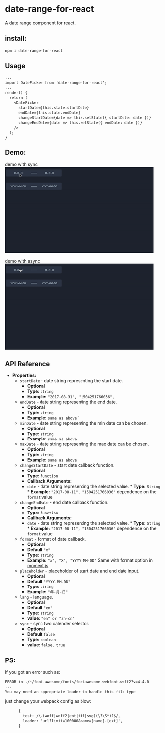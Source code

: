 # date-range-for-react
A date range component for react.

## install:
```
npm i date-range-for-react
```
## Usage
```
...
import DatePicker from 'date-range-for-react';
...
render() {
  return (
    <DatePicker
      startDate={this.state.startDate}
      endDate={this.state.endDate}
      changeStartDate={date => this.setState({ startDate: date })}
      changeEndDate={date => this.setState({ endDate: date })}
    />
  );
}
```

## Demo:
demo with sync   
![demo-with-sync](https://raw.githubusercontent.com/Ash-sc/react-date-range/dev/example/demo-with-sync.gif)
   
   
demo with async   
![demo-with-async](https://raw.githubusercontent.com/Ash-sc/react-date-range/dev/example/demo-with-async.gif)

## API Reference

* **Properties:**
  * `startDate` - date string representing the start date.
    * **Optional**
    * **Type:** `string`
    * **Example:** `"2017-08-31", "1504251766036", `
  * `endDate` - date string representing the end date.
    * **Optional**
    * **Type:** `string`
    * **Example:** `same as above` `
  * `minDate` - date string representing the min date can be chosen.
    * **Optional**
    * **Type:** `string`
    * **Example:** `same as above`
  * `maxDate` - date string representing the max date can be chosen.
    * **Optional**
    * **Type:** `string`
    * **Example:** `same as above`
  * `changeStartDate` - start date callback function.
      * **Optional**
      * **Type:** `function`
      * **Callback Arguments:**
      * `date` - date string representing the selected value.
              * **Type:** `String`
              * **Example:** `"2017-08-11", "1504251766036"` dependence on the `format` value
  * `changeEndDate` - end date callback function.
      * **Optional**
      * **Type:** `function`
      * **Callback Arguments:**
      * `date` - date string representing the selected value.
              * **Type:** `String`
              * **Example:** `"2017-08-11", "1504251766036"` dependence on the `format` value
  * `format` - format of date callback.
      * **Optional**
      * **Default** `"x"`
      * **Type:** `string`
      * **Example:** `"x", "X", "YYYY-MM-DD"` Same with format option in [moment.js](https://momentjs.com/docs/#/displaying/format/)
  * `placeholder` - placeholder of start date and end date input.
      * **Optional**
      * **Default** `"YYYY-MM-DD"`
      * **Type:** `string`
      * **Example:** `"年-月-日"`
  * `lang` - language.
      * **Optional**
      * **Default** `"en"`
      * **Type:** `string`
      * **value:** `"en" or "zh-cn"`
  * `sync` - sync two calender selector.
      * **Optional**
      * **Default** `false`
      * **Type:** `boolean`
      * **value:** `false、true`
        
        


## PS:
If you got an error such as:
```
ERROR in ./~/font-awesome/fonts/fontawesome-webfont.woff2?v=4.4.0
...
You may need an appropriate loader to handle this file type
```
just change your webpack config as blow:
```
      {
        test: /\.(woff|woff2|eot|ttf|svg)(\?\S*)?$/,
        loader: 'url?limit=100000&name=[name].[ext]',
      }
```